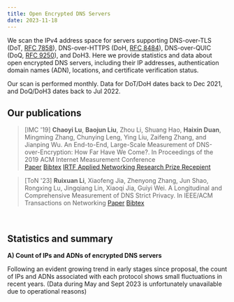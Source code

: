 ```yaml
---
title: Open Encrypted DNS Servers
date: 2023-11-18
---
```


We scan the IPv4 address space for servers supporting DNS-over-TLS (DoT, [RFC 7858](https://datatracker.ietf.org/doc/html/rfc7858)), DNS-over-HTTPS (DoH, [RFC 8484](https://datatracker.ietf.org/doc/html/rfc8484)), DNS-over-QUIC (DoQ, [RFC 9250](https://datatracker.ietf.org/doc/html/rfc9250)), and DoH3. 
Here we provide statistics and data about open encrypted DNS servers, including their IP addresses, authentication domain names (ADN), locations, and certificate verification status. 

Our scan is performed monthly. 
Data for DoT/DoH dates back to Dec 2021, and DoQ/DoH3 dates back to Jul 2022.

## Our publications
> [IMC '19] **Chaoyi Lu**, **Baojun Liu**, Zhou Li, Shuang Hao, **Haixin Duan**, Mingming Zhang, Chunying Leng, Ying Liu, Zaifeng Zhang, and Jianping Wu. An End-to-End, Large-Scale Measurement of DNS-over-Encryption: How Far Have We Come?. In Proceedings of the 2019 ACM Internet Measurement Conference <br>
> <a class="btn btn-outline-primary btn-page-header" href="/files/3355369.3355580.pdf" target="_blank" rel="noopener">Paper</a> 
> <a class="btn btn-outline-primary btn-page-header" href="/files/acm_3355369.3355580.bib" target="_blank" rel="noopener">Bibtex</a>
> <a class="btn btn-outline-primary btn-page-header" href="https://www.irtf.org/anrp/" target="_blank" rel="noopener">IRTF Applied Networking Research Prize Recepient</a>

> [ToN '23] **Ruixuan Li**, Xiaofeng Jia, Zhenyong Zhang, Jun Shao, Rongxing Lu, Jingqiang Lin, Xiaoqi Jia, Guiyi Wei. A Longitudinal and Comprehensive Measurement of DNS Strict Privacy. In IEEE/ACM Transactions on Networking
<a class="btn btn-outline-primary btn-page-header" href="/files/A_Longitudinal_and_Comprehensive_Measurement_of_DNS_Strict_Privacy.pdf" target="_blank" rel="noopener">Paper</a> 
<a class="btn btn-outline-primary btn-page-header" href="/files/IEEE Xplore Citation BibTeX Download 2023.11.11.4.34.55.bib" target="_blank" rel="noopener">Bibtex</a>

<br>

## Statistics and summary
**A) Count of IPs and ADNs of encrypted DNS servers**

Following an evident growing trend in early stages since proposal, the count of IPs and ADNs associated with each protocol shows small fluctuations in recent years. 
(Data during May and Sept 2023 is unfortunately unavailable due to operational reasons)


<div id="graph_a" style="height: 650%"></div>

<br>
<br>

**B) Validity of certificates**

Invalid certificates, especially self-signed certificates, still pose as a substantial issue for open DoT servers (>30% of all).
The same problem is minor for other protocols.


<div id="graph_b" style="height: 350%"></div>


<!-- graphs -->
  <script type="text/javascript" src="https://fastly.jsdelivr.net/npm/echarts@5.4.3/dist/echarts.min.js"></script>
  <script type="text/javascript">
    var dom = document.getElementById('graph_a');
    var myChart = echarts.init(dom, null, {
      renderer: 'canvas',
      useDirtyRect: false
    });
    var app = {};
    var option;
    const colors = [
  '#2A8DCE',
  '#D9982D'
];
const dot = [
  ['2021-12', 7833, 2247],
  ['2022-01', 10440, 2484],
  ['2022-02', 10554, 2493],
  ['2022-03', 10843, 2472],
  ['2022-04', 9928, 2508],
  ['2022-05', 9401, 2535],
  ['2022-06', 9325, 2578],
  ['2022-07', 9623, 2907],
  ['2022-08', 9260, 2750],
  ['2022-09', 8914, 2544],
  ['2022-10', 9200, 2579],
  ['2022-11', 10706, 2885],
  ['2022-12', 10102, 2759],
  ['2023-01', 9773, 2658],
  ['2023-02', 9494, 2559],
  ['2023-03', 9224, 2457],
  ['2023-04', 9005, 2415],
  ['2023-10', 16315, 1384]
];
const dot_x = dot.map(function (item) {
  return item[0];
});
const dot_ipcount = dot.map(function (item) {
  return item[1];
});
const dot_adncount = dot.map(function (item) {
  return item[2];
});
//////////
const doh = [
  ['2021-12', 4735, 1005],
  ['2022-01', 6009, 2884],
  ['2022-02', 6441, 3130],
  ['2022-03', 4495, 1245],
  ['2022-04', 5268, 1279],
  ['2022-05', 4819, 1322],
  ['2022-06', 4204, 1355],
  ['2022-07', 4235, 1566],
  ['2022-08', 4154, 1496],
  ['2022-09', 4414, 1519],
  ['2022-10', 4468, 1551],
  ['2022-11', 4685, 1502],
  ['2022-12', 4587, 1413],
  ['2023-01', 4531, 1366],
  ['2023-02', 4481, 1316],
  ['2023-03', 4428, 1279],
  ['2023-04', 4380, 1252],
  ['2023-10', 5205, 571]
];
const doh_x = doh.map(function (item) {
  return item[0];
});
const doh_ipcount = doh.map(function (item) {
  return item[1];
});
const doh_adncount = doh.map(function (item) {
  return item[2];
});
//////
const doq = [
  ['2022-07', 1569, 30],
  ['2022-08', 1722, 51],
  ['2022-09', 1705, 66],
  ['2022-10', 1868, 98],
  ['2022-11', 1910, 101],
  ['2022-12', 2830, 253],
  ['2023-03', 3451, 389],
  ['2023-04', 2294, 395],
  ['2023-05', 2334, 480],
  ['2023-10', 3239, 227]
];
const doq_x = doq.map(function (item) {
  return item[0];
});
const doq_ipcount = doq.map(function (item) {
  return item[1];
});
const doq_adncount = doq.map(function (item) {
  return item[2];
});

const doh3 = [
  ['2022-07', 69, 2],
  ['2022-08', 188, 2],
  ['2022-09', 140, 2],
  ['2022-10', 180, 2],
  ['2022-11', 79, 5],
  ['2022-12', 74, 4],
  ['2023-03', 168, 4],
  ['2023-04', 99, 3],
  ['2023-05', 95, 3],
  ['2023-10', 2175, 36]
];
const doh3_x = doh3.map(function (item) {
  return item[0];
});
const doh3_ipcount = doh3.map(function (item) {
  return item[1];
});
const doh3_adncount = doh3.map(function (item) {
  return item[2];
});

var graph_width = '39%';
var graph_hight = '40%';

option = {
  color: colors,
  tooltip: {
    trigger: 'axis',
  },
  toolbox: {
    feature: {
      saveAsImage: { show: true }
    }
  },
  grid: [
    //0 dot
    { height: graph_hight, width: graph_width, left: '5%' },
    //1 doh
    {
      height: graph_hight,
      width: graph_width,
      left: '5%',
      bottom: '3%'
    },
    //2 doq
    { height: graph_hight, width: graph_width, left: '55%' },
    //3 doh3
    { height: graph_hight, width: graph_width, left: '55%', bottom: '3%'}
  ],
  title: [
    { text: 'DOT', left: '23%' },
    { text: 'DOH', left: '23%', bottom: '40%' },
    { text: 'DOQ', left: '73%' },
    { text: 'DOH3', left: '73%', bottom: '40%' }
  ],
  xAxis: [
    {
      show: true, //隐藏了x轴
      type: 'category',
      gridIndex: 0, //对应前面grid的索引位置（第一个）
      axisTick: {
        alignWithLabel: true
      },
      axisLabel: {
        // interval:showNum,  //x轴显示的数量，我这里是动态算的
      },
      data: dot_x
    },
    ////////////
    {
      type: 'category',
      gridIndex: 1, //对应前面grid的索引位置（第二个）
      axisTick: {
        alignWithLabel: true
      },
      axisLabel: {
        //interval:showNum,
      },
      data: doh_x
    },
    ////////////
    {
      type: 'category',
      gridIndex: 2,
      axisTick: {
        alignWithLabel: true
      },
      axisLabel: {
        //interval:showNum,
      },
      data: doq_x
    },
    ////////////
    {
      type: 'category',
      gridIndex: 3,
      axisTick: {
        alignWithLabel: true
      },
      axisLabel: {
        //interval:showNum,
      },
      data: doh3_x
    },
  ],
  yAxis: [
    {
      type: 'value',
      gridIndex: 0,
      name: 'IP Count',
      splitLine: { show: true },
      nameLocation: 'middle',
      nameTextStyle: {
        padding: 30
      },
      position: 'left',
      axisLine: {
        lineStyle: {
          color: colors[0]
        }
      },
      axisLabel: {
        formatter: '{value}'
      }
    },
    {
      type: 'value',
      gridIndex: 0,
      nameLocation: 'middle',
      name: 'ADN Count',
      nameTextStyle: {
        padding: 30
      },
      splitLine: { show: false },
      position: 'right',
      axisLine: {
        lineStyle: {
          color: colors[1]
        }
      },
      axisLabel: {
        formatter: '{value}'
      }
    },
    /////////////////
    {
      type: 'value',
      gridIndex: 1,
      name: 'IP Count',
      nameTextStyle: {
        padding: 30
      },
      position: 'left',
      nameLocation: 'middle',
      splitLine: { show: false },
      axisLine: {
        lineStyle: {
          color: colors[0]
        }
      },
      axisLabel: {
        formatter: '{value}',
        textStyle: {
          fontSize: 12 //y轴坐标轴上的字体大小
        }
      }
    },
    {
      type: 'value',
      gridIndex: 1,
      name: 'ADN Count',
      nameTextStyle: {
        padding: 30
      },
      nameLocation: 'middle',
      position: 'right',
      splitLine: { show: false },
      axisLine: {
        lineStyle: {
          color: colors[1]
        }
      },
      axisLabel: {
        formatter: '{value}',
        textStyle: {
          fontSize: 12 //y轴坐标轴上的字体大小
        }
      }
    },
    //////////////////
    {
      type: 'value',
      gridIndex: 2,
      name: 'IP Count',
      nameTextStyle: {
        padding: 30
      },
      position: 'left',
      nameLocation: 'middle',
      splitLine: { show: false },
      axisLine: {
        lineStyle: {
          color: colors[0]
        }
      },
      axisLabel: {
        formatter: '{value}',
        textStyle: {
          fontSize: 12 //y轴坐标轴上的字体大小
        }
      }
    },
    {
      type: 'value',
      gridIndex: 2,
      name: 'ADN Count',
      nameTextStyle: {
        padding: 30
      },
      nameLocation: 'middle',
      position: 'right',
      splitLine: { show: false },
      axisLine: {
        lineStyle: {
          color: colors[1]
        }
      },
      axisLabel: {
        formatter: '{value}',
        textStyle: {
          fontSize: 12 //y轴坐标轴上的字体大小
        }
      }
    },
    //////////////
    {
      type: 'value',
      gridIndex: 3,
      name: 'IP Count',
      nameTextStyle: {
        padding: 30
      },
      position: 'left',
      nameLocation: 'middle',
      splitLine: { show: false },
      axisLine: {
        lineStyle: {
          color: colors[0]
        }
      },
      axisLabel: {
        formatter: '{value}',
        textStyle: {
          fontSize: 12 //y轴坐标轴上的字体大小
        }
      }
    },
    {
      type: 'value',
      gridIndex: 3,
      name: 'ADN Count',
      nameTextStyle: {
        padding: 30
      },
      nameLocation: 'middle',
      position: 'right',
      splitLine: { show: false },
      axisLine: {
        lineStyle: {
          color: colors[1]
        }
      },
      axisLabel: {
        formatter: '{value}',
        textStyle: {
          fontSize: 12 //y轴坐标轴上的字体大小
        }
      }
    }
  ],

  series: [
    {
      name: 'DOT IP Count',
      type: 'bar',
      xAxisIndex: 0,
      yAxisIndex: 0,
      data: dot_ipcount,
      color: colors[0],
      barMaxWidth: 20
    },
    {
      name: 'DOT ADN Count',
      type: 'line',
      xAxisIndex: 0,
      yAxisIndex: 1,
      data: dot_adncount,
      color: colors[1]
    },
    ////////////////
    {
      name: 'DOH IP Count',
      type: 'bar',
      xAxisIndex: 1,
      yAxisIndex: 2,
      data: doh_ipcount,
      color: colors[0],
      barMaxWidth: 20
    },
    {
      name: 'DOH ADN Count',
      type: 'line',
      xAxisIndex: 1,
      yAxisIndex: 3,
      data: doh_adncount,
      color: colors[1]
    },
    ////////////////
    {
      name: 'DOQ IP Count',
      type: 'bar',
      xAxisIndex: 2,
      yAxisIndex: 4,
      data: doq_ipcount,
      color: colors[0],
      barMaxWidth: 20
    },
    {
      name: 'DOQ ADN Count',
      type: 'line',
      xAxisIndex: 2,
      yAxisIndex: 5,
      data: doq_adncount,
      color: colors[1]
    },
    ////////////////
    {
      name: 'DOH3 IP Count',
      type: 'bar',
      xAxisIndex: 3,
      yAxisIndex: 6,
      data: doh3_ipcount,
      color: colors[0],
      barMaxWidth: 20
    },
    {
      name: 'DOH3 ADN Count',
      type: 'line',
      xAxisIndex: 3,
      yAxisIndex: 7,
      data: doh3_adncount,
      color: colors[1]
    },
  ]
};
    if (option && typeof option === 'object') {
      myChart.setOption(option);
    }

    window.addEventListener('resize', myChart.resize);
  </script>

<!-- graph b -->
<script type="text/javascript">
    var dom = document.getElementById('graph_b');
    var myChart = echarts.init(dom, null, {
      renderer: 'canvas',
      useDirtyRect: false
    });
    var app = {};
    
    var option;

    const valid = [
  ['2021-12', 0.7760755776841568, 0.9324181626187962, 0, 0],
  ['2022-01', 0.6272988505747127, 0.7109335996005991, 0, 0],
  ['2022-02', 0.6227022929694902, 0.7404129793510325, 0, 0],
  ['2022-03', 0.6085031817762612, 0.9276974416017798, 0, 0],
  ['2022-04', 0.6645850120870266, 0.936408504176158, 0, 0],
  ['2022-05', 0.6997127965110095, 0.9223905374559037, 0, 0],
  ['2022-06', 0.6913672922252011, 0.9112749762131304, 0, 0],
  ['2022-07', 0.6895978385118986, 0.9010625737898466, 0.9974506054811982, 1.0],
  ['2022-08', 0.7014038876889849, 0.8991333654309099, 0.9936120789779327, 1.0],
  ['2022-09', 0.7293022212250393, 0.8994109651110104, 0.9847507331378299, 1.0],
  ['2022-10', 0.7204347826086956, 0.9015219337511191, 0.9753747323340471, 1.0],
  ['2022-11', 0.6301139547917056, 0.9054429028815368, 0.9664921465968587, 1.0],
  ['2022-12', 0.649574341714512, 0.8968824940047961, 0.9614840989399294, 1.0],
  ['2023-01', 0.6582420955694259, 0.8874420657691459, 0, 0],
  ['2023-02', 0.6687381504107858, 0.8917652309752288, 0, 0],
  ['2023-03', 0.6835429314830876, 0.8873080397470642, 0.944943494639235, 1.0],
  ['2023-04', 0.6957245974458635, 0.8872146118721461, 0.9350479511769835, 1.0],
  [
    '2023-10',
    0.6250076616610482,
    0.8975984630163305,
    0.9617165791911083,
    0.9972413793103448
  ]
];
const valid_x = valid.map(function (item) {
  return item[0];
});
const valid_dot = valid.map(function (item) {
  return item[1];
});
const valid_doh = valid.map(function (item) {
  return item[2];
});
const valid_doq = valid.map(function (item) {
  return item[3];
});
const valid_doh3 = valid.map(function (item) {
  return item[4];
});

const self_signed = [
  ['2021-12', 0.16992212434571685, 0.013093980992608237, 0, 0],
  ['2022-01', 0.3282567049808429, 0.0068230986853053755, 0, 0],
  ['2022-02', 0.3349440970248247, 0.007297003570874088, 0, 0],
  ['2022-03', 0.34971871253343173, 0.012458286985539488, 0, 0],
  ['2022-04', 0.28807413376309426, 0.012148823082763858, 0, 0],
  ['2022-05', 0.2514626103605999, 0.015148371031334302, 0, 0],
  ['2022-06', 0.2551206434316354, 0.017602283539486202, 0, 0],
  [
    '2022-07',
    0.25033773251584746,
    0.018417945690672965,
    0.0025493945188017845,
    0.0
  ],
  [
    '2022-08',
    0.23855291576673865,
    0.01853635050553683,
    0.005807200929152149,
    0.0
  ],
  ['2022-09', 0.212474758806372, 0.02084277299501586, 0.00997067448680352, 0.0],
  [
    '2022-10',
    0.22554347826086957,
    0.020590868397493287,
    0.011777301927194861,
    0.0
  ],
  [
    '2022-11',
    0.3182327666728937,
    0.017502668089647812,
    0.015183246073298429,
    0.0
  ],
  [
    '2022-12',
    0.2939021975846367,
    0.01591454109439721,
    0.01696113074204947,
    0.0
  ],
  ['2023-01', 0.2814898188887752, 0.017214742882365925, 0, 0],
  ['2023-02', 0.2676427217189804, 0.012720374916313323, 0, 0],
  [
    '2023-03',
    0.25314397224631396,
    0.012195121951219513,
    0.01883512025499855,
    0.0
  ],
  [
    '2023-04',
    0.23986674069961134,
    0.012100456621004566,
    0.023103748910200523,
    0.0
  ],
  [
    '2023-10',
    0.31467974256818876,
    0.02862632084534102,
    0.009262117937635072,
    0.001379310344827586
  ]
];
const self_signed_x = self_signed.map(function (item) {
  return item[0];
});
const self_signed_dot = self_signed.map(function (item) {
  return item[1];
});
const self_signed_doh = self_signed.map(function (item) {
  return item[2];
});
const self_signed_doq = self_signed.map(function (item) {
  return item[3];
});
const self_signed_doh3 = self_signed.map(function (item) {
  return item[4];
});

option = {
  title: [
    {
      text: 'Valid',
      left: '25%'
    },
    {
      text: 'Self-signed',
      left: '73%'
    }
  ],
  tooltip: {
    trigger: 'axis'
  },
  legend: [
    {
      data: ['DOT', 'DOH', 'DOQ', 'DOH3'],
      left: '41%',
      top: '2.5%'
    }
  ],
  grid: [
    {
      left: '3%',
      bottom: '3%',
      width: '45%',
      containLabel: true
    },
    {
      left: '50%',
      bottom: '3%',
      width: '45%',
      containLabel: true
    }
  ],
  toolbox: {
    feature: {
      saveAsImage: { show: true }
    }
  },
  xAxis: [
    {
      gridIndex: 0,
      type: 'category',
      boundaryGap: false,
      data: valid_x
    },
    {
      gridIndex: 1,
      type: 'category',
      boundaryGap: false,
      data: self_signed_x,
    }
  ],
  yAxis: [
    {
      gridIndex: 0,
      type: 'value'
    },
    {
      gridIndex: 1,
      type: 'value'
    }
  ],
  series: [
    {
      name: 'DOT',
      type: 'line',
      stack: 'Total',
      xAxisIndex: 0,
      yAxisIndex: 0,
      data: valid_dot
    },
    {
      name: 'DOH',
      type: 'line',
      // stack: 'Total',
      xAxisIndex: 0,
      yAxisIndex: 0,
      data: valid_doh
    },
    {
      name: 'DOQ',
      type: 'line',
      // stack: 'Total',
      xAxisIndex: 0,
      yAxisIndex: 0,
      data: valid_doq
    },
    {
      name: 'DOH3',
      type: 'line',
      // stack: 'Total',
      xAxisIndex: 0,
      yAxisIndex: 0,
      data: valid_doh3
    },
    ////////////////////
    {
      name: 'DOT',
      type: 'line',
      // stack: 'Total',
      xAxisIndex: 1,
      yAxisIndex: 1,
      data: self_signed_dot
    },
    {
      name: 'DOH',
      type: 'line',
      // stack: 'Total',
      xAxisIndex: 1,
      yAxisIndex: 1,
      data: self_signed_doh
    },
    {
      name: 'DOQ',
      type: 'line',
      // stack: 'Total',
      xAxisIndex: 1,
      yAxisIndex: 1,
      data: self_signed_doq
    },
    {
      name: 'DOH3',
      type: 'line',
      // stack: 'Total',
      xAxisIndex: 1,
      yAxisIndex: 1,
      data: self_signed_doh3
    },
  ]
};


    if (option && typeof option === 'object') {
      myChart.setOption(option);
    }

    window.addEventListener('resize', myChart.resize);
  </script>

<br>


## Raw data
We provide open access to raw data from the two most recent scans. 
Drop us an [email](mailto:luchaoyi@tsinghua.edu.cn) if you need scanning results from other months.

| Date      | DoT servers                                | DoH servers                                | DoQ servers                                | DoH3 servers                                 |
| --------- | ------------------------------------------ | ------------------------------------------ | ------------------------------------------ | -------------------------------------------- |
| October 2023 | [dot-202310.json](/files/dot-2023-10.json) | [doh-202310.json](/files/doh-2023-10.json) | [doq-202310.json](/files/doq-2023-10.json) | [doh3-202310.json](/files/doh3-2023-10.json) |
| April 2023 | [dot-202304.json](/files/dot-2023-04.json) | [doh-202304.json](/files/doh-2023-04.json) | [doq-202304.json](/files/doq-2023-04.json) | [doh3-202304.json](/files/doh3-2023-04.json) |